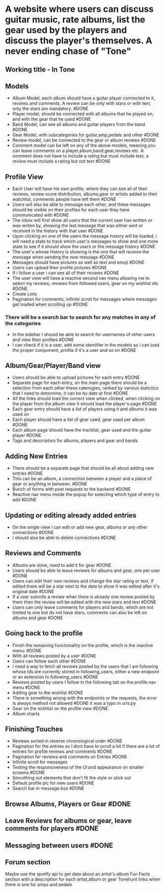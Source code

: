 
# A website where users can discuss guitar music, rate albums, list the gear used by the players and discuss the player's themselves. A never ending chase of "Tone"

## Working title - In Tone

## Models

- Album Model, each album should have a guitar player connected to it, reviews and comments. A review can be only with stars or with text, only the stars are mandatory. #DONE
- Player model, should be connected with all albums that he played on, and with the gear that he used #DONE
- Band Model, can see all albums and guitar players from the band #DONE
- Gear Model, with subcategories for guitar,amp,pedals and other #DONE
- Review model, can be connected to the gear or album reviews #DONE
- Comment model can be left on any of the above models, meaning you can leave comments on a player,album,band,gear,reviews etc. A comment does not have to include a rating but must include text, a review must include a rating but not text #DONE

## Profile View

- Each User will have his own profile, where they can see all of their reviews, review score distribution, albums,gear or artists added to their watchlist, comments people have left them #DONE
- Users will also be able to message each other, and these messages should be visible on their profiles for each user they have communicated with #DONE
- The inbox will first show all users that the current user has written or was writen by, showing the last message that was either sent or received in the history with that user #DONE
- Upon clicking on one of the users the message history will be loaded, i will need a state to track which user's messages to show and one more state to see if it should show the users or the message history #DONE
- The user's whose history is showing is the one that will receive the message when sending the new message #DONE
- Messages should have pictures as well as text and emoji #DONE
- Users can upload their profile pictures #DONE
- If i follow a user i can see all of their reviews #DONE 
- The user view will have a reactive second nav menu allowing me to select my reviews, reviews from followed users, gear on my wishlist etc #DONE 
- Create Lists
- Pagination for comments, infinite scroll for messages where messages get loaded when scrolling up #DONE 

### There will be a search bar to search for any matches in any of the categories

- In the sidebar I should be able to search for usernames of other users and view their profiles #DONE
- I can check if it is a user, add some identifier in the models so i can load the proper component, profile if it's a user and so on #DONE

## Album/Gear/Player/Band view

- Users should be able to upload pictures for each entry #DONE 
- Separate page for each entry, on the main page there should be a selection from each other these caterogies, ranked by various statictics that I need to determine, it can be by date at first #DONE
- All the links should load the correct view when clicked, when clicking on the player from the album view it should load the player's page  #DONE
- Each gear entry should have a list of players using it and albums it was used on
- Each player should have a list of gear used, gear used per album #DONE 
- Each album page should have the tracklist, gear used and the guitar player #DONE 
- Tags and descriptors for albums, players and gear and bands

## Adding New Entries

- There should be a separate page that should be all about adding new entries #DONE 
- This can be an album, a connection between a player and a piece of gear or anything in between. #DONE 
- Bunch of forms with post requests to the backend #DONE 
- Reactive nav menu inside the popup for selecting which type of entry to add #DONE 

## Updating or editing already added entries
- On the single view i can edit or add new gear, albums or any other connections #DONE 
- I should also be able to delete connections #DONE 
## Reviews and Comments
- Albums are done, need to add it for gear #DONE 
- Users should be able to leave reviews for albums and gear, one per user #DONE 
- Users can edit their own reviews and change the star rating or text, if edited there will be a star next to the date to show it was edited after it's original date #DONE 
- If a user submits a review when there is already one review posted by them then the review will be edited with the new stars and text #DONE 
- Users can only leave comments for players and bands, which are not limited to one but do not have stars, comments can also be left on albums and gear #DONE 

## Going back to the profile
- Finish the remaining functionality on the profile, which is the reactive menu: #DONE 
- With all reviews posted by a user #DONE 
- Users can follow each other #DONE 
- I need a way to fetch all reviews posted by the users that I am following whose Ids are currently stored in following_users, either a new endpoint or an extension to following_users #DONE 
- Reviews posted by users I follow in the following tab on the profile nav menu #DONE 
- Adding gear to the wishlist #DONE 
- There is something wrong with the endpoints or the requests, the error is always method not allowed #DONE it was a typo in urls.py
- Gear on the wishlist on the profile view #DONE 
- Album charts

## Finishing Touches
- Reviews sorted in reverse chronological order #DONE 
- Pagination for the entries so I dont have to scroll a lot if there are a lot of entries for profile reviews and comments #DONE
- Pagination for reviews and comments on Entries #DONE 
- Infinite scroll for messages
- Testing the responsiveness of the UI and appearance on smaller screens #DONE 
- Smoothing out elements that don't fit the style or stick out
- Default profile pic for new users #DONE 
- Search bar in message box #DONE 
## Browse Albums, Players or Gear #DONE

## Leave Reviews for albums or gear, leave comments for players #DONE 

## Messaging between users #DONE

## Forum section

Maybe use the spotify api to get data about an artist's album
Fun Facts section with a description for each artist,album or gear
Tonehunt links when there is one for amps and pedals
